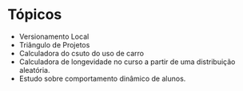 

# Tópicos

 * Versionamento Local
 * Triângulo de Projetos
 * Calculadora do csuto do uso de carro
 * Calculadora de longevidade no curso a partir de uma distribuição aleatória.
 * Estudo sobre comportamento dinâmico de alunos.
